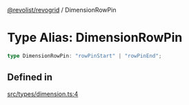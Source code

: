 [@revolist/revogrid](README.md) / DimensionRowPin

# Type Alias: DimensionRowPin

```ts
type DimensionRowPin: "rowPinStart" | "rowPinEnd";
```

## Defined in

[src/types/dimension.ts:4](https://github.com/revolist/revogrid/blob/73f8a5d0a8436a360d4f96a23968accd54f79b44/src/types/dimension.ts#L4)
